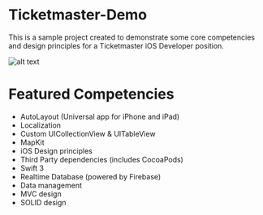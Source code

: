 # Ticketmaster-Demo
This is a sample project created to demonstrate some core competencies and design principles for a Ticketmaster iOS Developer position.

![alt text](https://github.com/jwells18/Ticketmaster-Demo/blob/master/TicketmasterDemoGIF.gif)

# Featured Competencies

- AutoLayout (Universal app for iPhone and iPad)
- Localization
- Custom UICollectionView & UITableView
- MapKit
- iOS Design principles
- Third Party dependencies (includes CocoaPods)
- Swift 3
- Realtime Database (powered by Firebase)
- Data management 
- MVC design
- SOLID design
